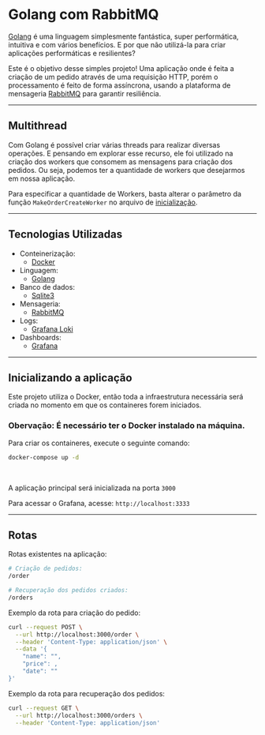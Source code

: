 # Golang com RabbitMQ

[Golang](https://go.dev) é uma linguagem simplesmente fantástica, super performática, intuitiva e com vários benefícios. E por que não utilizá-la para criar aplicações performáticas e resilientes?

Este é o objetivo desse simples projeto! Uma aplicação onde é feita a criação de um pedido através de uma requisição HTTP, porém o processamento é feito de forma assíncrona, usando a plataforma de mensageria [RabbitMQ](https://www.rabbitmq.com) para garantir resiliência.

---

## Multithread

Com Golang é possível criar várias threads para realizar diversas operações. E pensando em explorar esse recurso, ele foi utilizado na criação dos workers que consomem as mensagens para criação dos pedidos. Ou seja, podemos ter a quantidade de workers que desejarmos em nossa aplicação.

Para especificar a quantidade de Workers, basta alterar o parâmetro da função `MakeOrderCreateWorker` no arquivo de [inicialização](src/main.go).

---

## Tecnologias Utilizadas

- Conteinerização:
  - [Docker](https://www.docker.com)
- Linguagem:
  - [Golang](https://go.dev)
- Banco de dados:
  - [Sqlite3](https://www.sqlite.org/index.html)
- Mensageria:
  - [RabbitMQ](https://www.rabbitmq.com)
- Logs:
  - [Grafana Loki](https://grafana.com/oss/loki/)
- Dashboards:
  - [Grafana](https://grafana.com)


---

## Inicializando a aplicação

Este projeto utiliza o Docker, então toda a infraestrutura necessária será criada no momento em que os containeres forem iniciados.

### Obervação: É necessário ter o Docker instalado na máquina.

Para criar os containeres, execute o seguinte comando:

```bash
docker-compose up -d
```

<br/>

A aplicação principal será inicializada na porta `3000`

Para acessar o Grafana, acesse: `http://localhost:3333`

---

## Rotas

Rotas existentes na aplicação:

```bash
# Criação de pedidos: 
/order

# Recuperação dos pedidos criados:
/orders
```

Exemplo da rota para criação do pedido:

```bash
curl --request POST \
  --url http://localhost:3000/order \
  --header 'Content-Type: application/json' \
  --data '{
	"name": "",
	"price": ,
	"date": ""
}'
```

Exemplo da rota para recuperação dos pedidos:

```bash
curl --request GET \
  --url http://localhost:3000/orders \
  --header 'Content-Type: application/json'
```
